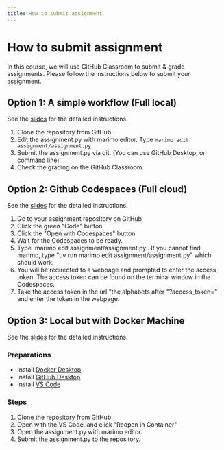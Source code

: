 ```yaml
---
title: How to submit assignment
---
```


# How to submit assignment

In this course, we will use GitHub Classroom to submit & grade assignments. Please follow the instructions below to submit your assignment.

## Option 1: A simple workflow (Full local)

See the [slides](https://docs.google.com/presentation/d/19Zvrp5kha6ohF4KvTX9W2jodKkfmsOrJfEZtO_Wg0go/edit?usp=sharing) for the detailed instructions.

1. Clone the repository from GitHub.
2. Edit the assignment.py with marimo editor. Type  `marimo edit assignment/assignment.py`
3. Submit the assignment.py via git. (You can use GitHub Desktop, or command line)
4. Check the grading on the GitHub Classroom.

## Option 2: Github Codespaces (Full cloud)

See the [slides](https://docs.google.com/presentation/d/1fVzpsgaMDFTAwNibMSIUrOOfpq6z4LJICoG8i0HvNWc/edit?usp=sharing) for the detailed instructions.

1. Go to your assignment repository on GitHub
2. Click the green "Code" button
3. Click the "Open with Codespaces" button
4. Wait for the Codespaces to be ready.
5. Type 'marimo edit assignment/assignment.py'. If you cannot find marimo, type "uv run marimo edit assignment/assignment.py" which should work.
6. You will be redirected to a webpage and prompted to enter the access token. The access token can be found on the terminal window in the Codespaces.
7. Take the access token in the url "the alphabets after "?access_token=" and enter the token in the webpage.

## Option 3: Local but with Docker Machine

See the [slides](https://docs.google.com/presentation/d/1fi5x85pW8m37eh5xIJbFrZXihM9K5BxXwmdI85h45AU/edit?usp=sharing) for the detailed instructions.

### Preparations

- Install [Docker Desktop](https://docs.docker.com/desktop/)
- Install [GitHub Desktop](https://desktop.github.com/download/)
- Install [VS Code](https://code.visualstudio.com/download)

### Steps

1. Clone the repository from GitHub.
2. Open with the VS Code, and click "Reopen in Container"
3. Open the assignment.py with marimo editor.
4. Submit the assignment.py to the repository.
